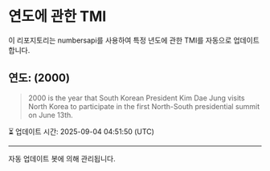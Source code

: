 
# 연도에 관한 TMI

이 리포지토리는 numbersapi를 사용하여 특정 년도에 관한 TMI를 자동으로 업데이트합니다.

## 연도: (2000)
> 2000 is the year that South Korean President Kim Dae Jung visits North Korea to participate in the first North-South presidential summit on June 13th.

⏳ 업데이트 시간: 2025-09-04 04:51:50 (UTC)

---
자동 업데이트 봇에 의해 관리됩니다.
